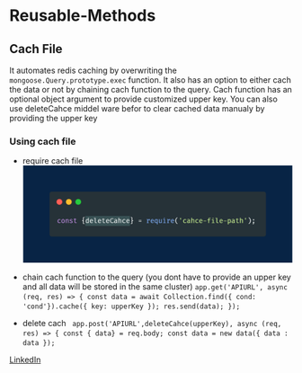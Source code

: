 # Reusable-Methods

## Cach File

It automates redis caching by overwriting the `mongoose.Query.prototype.exec` function.
It also has an option to either cach the data or not by chaining cach function to the query.
Cach function has an optional object argument to provide customized upper key.
You can also use deleteCahce middel ware befor to clear cached data manualy by providing the upper key

### Using cach file

-   require cach file
    ![alt text](./cach-photo/carbon.png)

-   chain cach function to the query (you dont have to provide an upper key and all data will be stored in the same cluster)
    `app.get('APIURL', async (req, res) => { const data = await Collection.find({ cond: 'cond'}).cache({ key: upperKey }); res.send(data); });`

-   delete cach
    ` app.post('APIURL',deleteCahce(upperKey), async (req, res) => { const { data} = req.body; const data = new data({ data : data });`

[LinkedIn](https://www.linkedin.com/in/ahmed-abdelgaber/)
